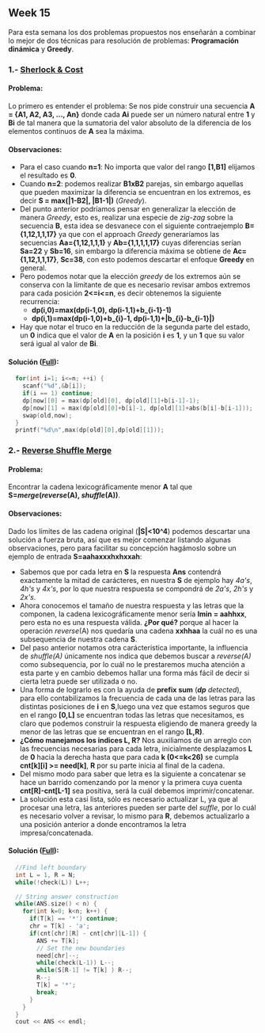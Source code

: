 ## Week 15

Para esta semana los dos problemas propuestos nos enseñarán a combinar lo mejor de dos técnicas para resolución de problemas: **Programación dinámica** y **Greedy**.

### 1.- [Sherlock & Cost](https://www.hackerrank.com/challenges/sherlock-and-cost)
#### Problema:
Lo primero es entender el problema: Se nos pide construir una secuencia **A = {A1, A2, A3, ..., An}** donde cada **Ai** puede ser un número natural entre **1** y **Bi** de tal manera que la sumatoria del valor absoluto de la diferencia de los elementos continuos de **A** sea la máxima.

#### Observaciones:
* Para el caso cuando **n=1**: No importa que valor del rango **[1,B1]** elijamos el resultado es **0**.
* Cuando **n=2**: podemos realizar **B1xB2** parejas, sin embargo aquellas que pueden maximizar la diferencia se encuentran en los extremos, es decir **S = max(|1-B2|, |B1-1|)** (*Greedy*).
* Del punto anterior podríamos pensar en generalizar la elección de manera *Greedy*, esto es, realizar una especie de *zig-zag* sobre la secuencia **B**, esta idea se desvanece con el siguiente contraejemplo **B={1,12,1,1,17}** ya que con el approach *Greedy* generaríamos las secuencias **Aa={1,12,1,1,1}** y **Ab={1,1,1,1,17}** cuyas diferencias serían **Sa=22** y **Sb=16**, sin embargo la diferencia máxima se obtiene de **Ac={1,12,1,1,17}**, **Sc=38**, con esto podemos descartar el enfoque **Greedy** en general.
* Pero podemos notar que la elección *greedy* de los extremos aún se conserva con la límitante de que es necesario revisar ambos extremos para cada posición **2<=i<=n**, es decir obtenemos la siguiente recurrencia:
  * **dp(i,0)=max(dp(i-1,0), dp(i-1,1)+b_{i-1}-1)**
  * **dp(i,1)=max(dp(i-1,0)+b_{i}-1, dp(i-1,1)+|b_{i}-b_{i-1}|)**
* Hay que notar el truco en la reducción de la segunda parte del estado, un **0** indica que el valor de **A** en la posición **i** es **1**, y un **1** que su valor será igual al valor de **Bi**.

#### Solución ([Full](https://github.com/Gansito144/competitive-programming/blob/master/weekly-training/week16/sherlock-and-cost/main.cpp)):
```cpp
  for(int i=1; i<=n; ++i) {
    scanf("%d",&b[i]);
    if(i == 1) continue;
    dp[now][0] = max(dp[old][0], dp[old][1]+b[i-1]-1);
    dp[now][1] = max(dp[old][0]+b[i]-1, dp[old][1]+abs(b[i]-b[i-1]));
    swap(old,now);
  }
  printf("%d\n",max(dp[old][0],dp[old][1]));
```


### 2.- [Reverse Shuffle Merge](https://www.hackerrank.com/challenges/reverse-shuffle-merge)
#### Problema:
Encontrar la  cadena lexicográficamente menor **A** tal que **S=_merge_(_reverse_(A), _shuffle_(A))**.

#### Observaciones:
Dado los límites de las cadena original (**|S|<10^4**) podemos descartar una solución a fuerza bruta, así que es mejor comenzar listando algunas observaciones, pero para facilitar su concepción hagámoslo sobre un ejemplo de entrada **S=aahaxxxhxhxxah**:

* Sabemos que por cada letra en **S** la respuesta **Ans** contendrá  exactamente la mitad de carácteres, en nuestra **S** de ejemplo hay *4a's*, *4h's* y *4x's*, por lo que nuestra respuesta se compondrá de *2a's*, *2h's* y *2x's*. 
* Ahora conocemos el tamaño de nuestra respuesta y las letras que la componen, la cadena lexicográficamente menor sería **lmin = aahhxx**, pero esta no es una respuesta válida. **¿Por qué?** porque al hacer la operación _reverse_(A) nos quedaría una cadena **xxhhaa** la cuál no es una subsequencia de nuestra cadena **S**.
* Del paso anterior notamos otra carácteristica importante, la influencia de _shuffle(A)_ únicamente nos indica que debemos buscar a _reverse(A)_ como subsequencia, por lo cuál no le prestaremos mucha atención a esta parte y en cambio debemos hallar una forma más fácil de decir si cierta letra puede ser utilizada o no.
* Una forma de lograrlo es con la ayuda de **prefix sum** (_**dp** detected_), para ello contabilizamos la frecuencia de cada una de las letras para las distintas posiciones de **i** en **S**,luego una vez que estamos seguros que en el rango **[0,L]** se encuentran todas las letras que necesitamos, es claro que podemos construir la respuesta eligiendo de manera greedy la menor de las letras que se encuentran en el rango **[L,R)**.
* **¿Cómo manejamos los indices L, R?** Nos auxiliamos de un arreglo con las frecuencias necesarias para cada letra, inicialmente desplazamos **L** de **0** hacia la derecha hasta que para cada **k (0<=k<26)** se cumpla **cnt[k][i] >= need[k]**, **R** por su parte inicia al final de la cadena.
* Del mismo modo para saber que letra es la siguiente a concatenar se hace un barrido comenzando por la menor y la primera cuya cuenta **cnt[R]-cnt[L-1]** sea positiva, será la cuál debemos imprimir/concatenar.
* La solución esta casi lista, sólo es necesario actualizar L, ya que al procesar una letra, las anteriores pueden ser parte del _suffle_, por lo cuál es necesario volver a revisar, lo mismo para **R**, debemos actualizarlo a una posición anterior a donde encontramos la letra impresa/concatenada.


#### Solución ([Full](https://github.com/Gansito144/competitive-programming/blob/master/weekly-training/week16/reverse-shuffle-merge/main.cpp)):
```cpp
  //Find left boundary
  int L = 1, R = N;
  while(!check(L)) L++;

  // String answer construction
  while(ANS.size() < n) {
    for(int k=0; k<n; k++) {
      if(T[k] == '*') continue;
      chr = T[k] - 'a';
      if(cnt[chr][R] - cnt[chr][L-1]) {
        ANS += T[k];
        // Set the new boundaries
        need[chr]--;
        while(check(L-1)) L--;
        while(S[R-1] != T[k] ) R--;
        R--;
        T[k] = '*';
        break;
      }
    }
  }
  cout << ANS << endl;
```